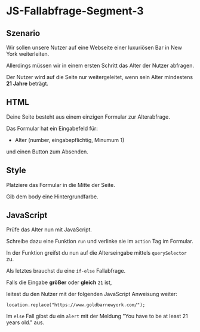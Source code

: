 # JS-Fallabfrage-Segment-3

## Szenario
Wir sollen unsere Nutzer auf eine Webseite einer luxuriösen Bar in New York weiterleiten.

Allerdings müssen wir in einem ersten Schritt das Alter der Nutzer abfragen.

Der Nutzer wird auf die Seite nur weitergeleitet, wenn sein Alter mindestens **21 Jahre** beträgt.

## HTML
Deine Seite besteht aus einem einzigen Formular zur Alterabfrage.

Das Formular hat ein Eingabefeld für:

* Alter (number, eingabepflichtig, Minumum 1)

und einen Button zum Absenden.

## Style
Platziere das Formular in die Mitte der Seite.

Gib dem body eine Hintergrundfarbe.

## JavaScript
Prüfe das Alter nun mit JavaScript.

Schreibe dazu eine Funktion `run` und verlinke sie im `action` Tag im Formular.

In der Funktion greifst du nun auf die Alterseingabe mittels `querySelector` zu.

Als letztes brauchst du eine `if-else` Fallabfrage.

Falls die Eingabe **größer** oder **gleich** `21` ist,

leitest du den Nutzer mit der folgenden JavaScript Anweisung weiter:

`location.replace("https://www.goldbarnewyork.com/");`

Im `else` Fall gibst du ein `alert` mit der Meldung "You have to be at least 21 years old." aus.
